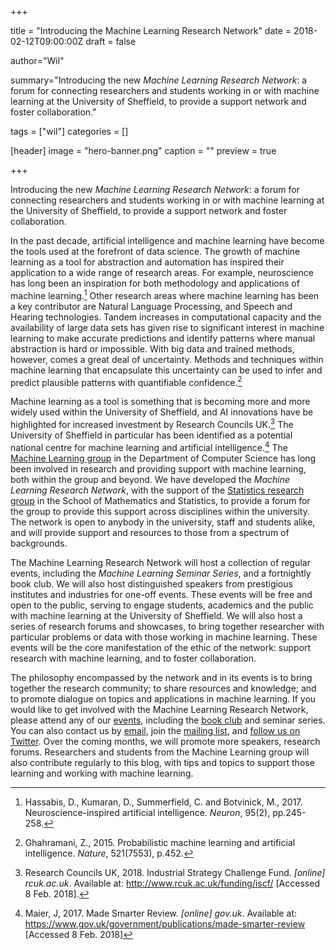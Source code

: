 +++

title = "Introducing the Machine Learning Research Network"
date = 2018-02-12T09:00:00Z
draft = false

author="Wil"

summary="Introducing the new _Machine Learning Research Network_: a forum for connecting researchers and students working in or with machine learning at the University of Sheffield, to provide a support network and foster collaboration."

tags = ["wil"]
categories = []


[header]
image = "hero-banner.png"
caption = ""
preview = true

+++

Introducing the new _Machine Learning Research Network_: a forum for connecting researchers and students working in or with machine learning at the University of Sheffield, to provide a support network and foster collaboration.

In the past decade, artificial intelligence and machine learning have become the tools used at the forefront of data science. The growth of machine learning as a tool for abstraction and automation has inspired their application to a wide range of research areas. For example, neuroscience has long been an inspiration for both methodology and applications of machine learning.[^Hassabis2017] Other research areas where machine learning has been a key contributor are Natural Language Processing, and Speech and Hearing technologies.  Tandem increases in computational capacity and the availability of large data sets has given rise to significant interest in machine learning to make accurate predictions and identify patterns where manual abstraction is hard or impossible. With big data and trained methods, however, comes a great deal of uncertainty. Methods and techniques within machine learning that encapsulate this uncertainty can be used to infer and predict plausible patterns with quantifiable confidence.[^Ghahramani2015]

Machine learning as a tool is something that is becoming more and more widely used within the University of Sheffield, and AI innovations have be highlighted for increased investment by Research Councils UK.[^RCUK] The University of Sheffield in particular has been identified as a potential national centre for machine learning and artificial intelligence.[^MadeSmarter] The [Machine Learning group](https://www.sheffield.ac.uk/dcs/research/groups/machine-learning) in the Department of Computer Science has long been involved in research and providing support with machine learning, both within the group and beyond. We have developed the _Machine Learning Research Network_, with the support of the [Statistics research group](http://statistics.group.shef.ac.uk/) in the School of Mathematics and Statistics, to provide a forum for the group to provide this support across disciplines within the university. The network is open to anybody in the university, staff and students alike, and will provide support and resources to those from a spectrum of backgrounds.

The Machine Learning Research Network will host a collection of regular events, including the _Machine Learning Seminar Series_, and a fortnightly book club. We will also host distinguished speakers from prestigious institutes and industries for one-off events. These events will be free and open to the public, serving to engage students, academics and the public with machine learning at the University of Sheffield. We will also host a series of research forums and showcases, to bring together researcher with particular problems or data with those working in machine learning. These events will be the core manifestation of the ethic of the network: support research with machine learning, and to foster collaboration.

The philosophy encompassed by the network and in its events is to bring together the research community; to share resources and knowledge; and to promote dialogue on topics and applications in machine learning. If you would like to get involved with the Machine Learning Research Network, please attend any of our [events](/talk), including the [book club](/bookclub) and seminar series. You can also contact us by [email](mailto:mlnet@sheffield.ac.uk), join the [mailing list](https://groups.google.com/a/sheffield.ac.uk/forum/#!forum/mlnet-group/join), and [follow us on Twitter](https://twitter.com/sheffieldmlnet). Over the coming months, we will promote more speakers, research forums. Researchers and students from the Machine Learning group will also contribute regularly to this blog, with tips and topics to support those learning and working with machine learning.


[^RCUK]: Research Councils UK, 2018. Industrial Strategy Challenge Fund. _[online] rcuk.ac.uk_. Available at: http://www.rcuk.ac.uk/funding/iscf/ [Accessed 8 Feb. 2018].

[^Ghahramani2015]: Ghahramani, Z., 2015. Probabilistic machine learning and artificial intelligence. _Nature_, 521(7553), p.452.

[^Hassabis2017]: Hassabis, D., Kumaran, D., Summerfield, C. and Botvinick, M., 2017. Neuroscience-inspired artificial intelligence. _Neuron_, 95(2), pp.245-258.

[^MadeSmarter]: Maier, J, 2017. Made Smarter Review. _[online] gov.uk_. Available at: https://www.gov.uk/government/publications/made-smarter-review [Accessed 8 Feb. 2018]

